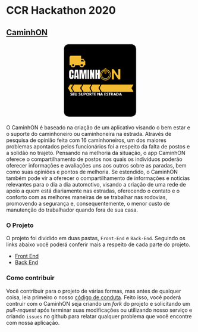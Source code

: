 # CCR Hackathon 2020
## [CaminhON](https://caminhon.netlify.app/)

<p align="center">
  <img width="200px" height="200px" src="https://github.com/ViniciusALS/CCR-Hackthon/blob/master/.github/logo-oficial.png">
</p>

O CaminhON é baseado na criação de um aplicativo visando o bem estar e o suporte do caminhoneiro ou caminhoneira na estrada. Através de pesquisa de opinião feita com 16 caminhoneiros, um dos maiores problemas apontados pelos funcionários foi a respeito da falta de postos e a solidão no trajeto. 
Pensando na melhoria da situação, o app CaminhON oferece o compartilhamento de postos nos quais os indivíduos poderão oferecer informações e avaliações uns aos outros sobre as paradas, bem como suas opiniões e pontos de melhoria. Se estendido, o CaminhON também pode vir a oferecer o compartilhamento de informações e notícias relevantes para o dia a dia automotivo, visando a criação de uma rede de apoio a quem está diariamente nas estradas, oferecendo o contato e o conforto com as melhores maneiras de se trabalhar nas rodovias, promovendo a segurança e, consequentemente, o menor custo de manutenção do trabalhador quando fora de sua casa.


### O Projeto

O projeto foi dividido em duas pastas, `Front-End` e `Back-End`. Seguindo os links abaixo você poderá conferir mais a respeito de cada parte do projeto.

- [Front End](./Front-End)
- [Back End](./Back-End)


### Como contribuir

Você contribuir para o projeto de várias formas, mas antes de qualquer coisa, leia primeiro o nosso [código de conduta](./CODE_OF_CONDUCT.md). Feito isso, você poderá contruir com o CaminhON seja criando um _fork_ do projeto e solicitando um _pull-request_ após terminar suas modificações ou utilizando nosso serviço e criando `issues` no github para relatar qualquer problema que você encontre com nossa aplicação.